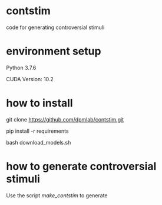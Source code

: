# contstim
code for generating controversial stimuli

# environment setup

Python 3.7.6

CUDA Version: 10.2 

# how to install

git clone https://github.com/dpmlab/contstim.git

pip install -r requirements

bash download_models.sh

# how to generate controversial stimuli

Use the script *make_contstim* to generate 
